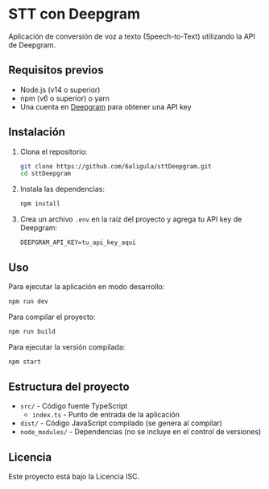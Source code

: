 # STT con Deepgram

Aplicación de conversión de voz a texto (Speech-to-Text) utilizando la API de Deepgram.

## Requisitos previos

- Node.js (v14 o superior)
- npm (v6 o superior) o yarn
- Una cuenta en [Deepgram](https://console.deepgram.com/signup) para obtener una API key

## Instalación

1. Clona el repositorio:
   ```bash
   git clone https://github.com/6aligula/sttDeepgram.git
   cd sttDeepgram
   ```

2. Instala las dependencias:
   ```bash
   npm install
   ```

3. Crea un archivo `.env` en la raíz del proyecto y agrega tu API key de Deepgram:
   ```
   DEEPGRAM_API_KEY=tu_api_key_aquí
   ```

## Uso

Para ejecutar la aplicación en modo desarrollo:

```bash
npm run dev
```

Para compilar el proyecto:

```bash
npm run build
```

Para ejecutar la versión compilada:

```bash
npm start
```

## Estructura del proyecto

- `src/` - Código fuente TypeScript
  - `index.ts` - Punto de entrada de la aplicación
- `dist/` - Código JavaScript compilado (se genera al compilar)
- `node_modules/` - Dependencias (no se incluye en el control de versiones)

## Licencia

Este proyecto está bajo la Licencia ISC.

